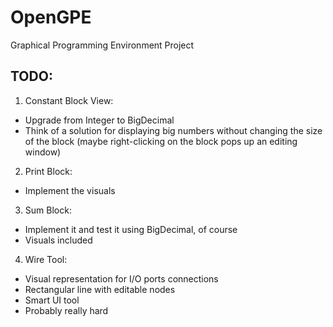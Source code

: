 # OpenGPE
Graphical Programming Environment Project

## TODO:
1. Constant Block View:
* Upgrade from Integer to BigDecimal
* Think of a solution for displaying big numbers without changing the size of the block (maybe right-clicking on the block pops up an editing window)
2. Print Block:
* Implement the visuals
3. Sum Block:
* Implement it and test it using BigDecimal, of course
* Visuals included
4. Wire Tool:
* Visual representation for I/O ports connections
* Rectangular line with editable nodes
* Smart UI tool
* Probably really hard
